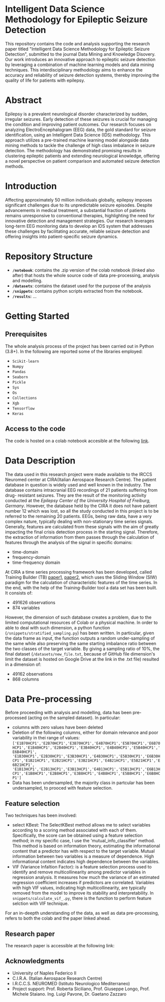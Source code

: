 # Intelligent Data Science Methodology for Epileptic Seizure Detection

This repository contains the code and analysis supporting the research paper titled "Intelligent Data Science Methodology for Epileptic Seizure Detection", submitted to the journal Data Mining and Knowledge Disovery. Our work introduces an innovative approach to epileptic seizure detection by leveraging a combination of machine learning models and data mining techniques. This interdisciplinary methodology aims to enhance the accuracy and reliability of seizure detection systems, thereby improving the quality of life for patients with epilepsy.

# Abstract 
Epilepsy is a prevalent neurological disorder characterized by sudden, irregular seizures. Early detection of these seizures is crucial for managing the condition and improving patient outcomes. Our research focuses on analyzing ElectroEncephalogram (EEG) data, the gold standard for seizure identification, using an Intelligent Data Science (IDS) methodology. This approach utilizes a pre-trained machine learning model alongside data mining methods to tackle the challenge of high class imbalance in seizure detection. The methodology has demonstrated promising results in clustering epileptic patients and extending neurological knowledge, offering a novel perspective on patient comparison and automated seizure detection methods.

# Introduction 

Affecting approximately 50 million individuals globally, epilepsy imposes significant challenges due to its unpredictable seizure episodes. Despite advancements in medical treatment, a substantial fraction of patients remains unresponsive to conventional therapies, highlighting the need for innovative detection and management strategies. Our research leverages long-term EEG monitoring data to develop an IDS system that addresses these challenges by facilitating accurate, reliable seizure detection and offering insights into patient-specific seizure dynamics.

# Repository Structure 
- **`/notebook`**: contains the .zip version of the colab notebook (linked also after) that hosts the whole source code of data pre-processing, analysis and modelling. 
- **`/datasets`**: contains the dataset used for the purpose of the analysis
- **`/snippets`**: contains python scripts extracted from the notebook.
- **`/results`:** ...

# Getting Started

## Prerequisites 

The whole analysis process of the project has been carried out in Python (3.8+). In the following are reported some of the libraries employed: 
- `Scikit-learn`
- `Numpy`
- `Pandas`
- `Seaborn`
- `Pickle`
- `Sys`
- `Os`
- `Collections`
- `Xgb`
- `Tensorflow`
- `Keras`
## Access to the code
The code is hosted on a colab notebook accesible at the following [link](https://colab.research.google.com/drive/1oEfeDklnTxF9ZrC_MZmXZQo1ZEbIje-E?usp=sharing).

# Data Description
The data used in this research project were made available to the IRCCS Neuromed center at CIRA(Italian Aerospace Research Centre). The patient database in question is widely used and well known in the industry. The database contains intracranial EEG recordings of 21 patients suffering from drug- resistant seizures. They are the result of the monitoring activity conducted at the *Epilepsy Center of the University Hospital of Freiburg, Germany*.
However, the database held by the CIRA it does not have patient number 12 which was lost, so all the study conducted in this project is to be referred to the remaining 20 patients.
EEGs, being raw data, have a very complex nature, typically dealing with non-stationary time series signals. Generally, features are calculated from these signals with the aim of greatly impacting the final crisis detection process in the starting signal. Therefore,  the extraction of information from them passes through the calculation of features through the analysis of the signal in specific domains:
- time-domain
- frequency-domain
- time-frequency domain

At CIRA a time series processing framework has been developed, called Training Builder (TB) [paper1](https://www.researchgate.net/publication/332037382_A_Feature_Extraction_Framework_for_Time_Series_Analysis_An_Application_for_EEG_Signal_Processing_for_Epileptic_Seizures_Detection), [paper2](https://www.researchgate.net/publication/335910183_From_Electroencephalogram_to_Epileptic_Seizures_Detection_by_Using_Artificial_Neural_Networks), which uses the Sliding Window (SlW) paradigm for the calculation of characteristic features of the time series.
In the end, with the help of the Training-Builder tool a data set has been built. 
It consists of: 
- 491626 observations
- 874 variables

However, the dimension of such database creates a problem, due to the limited computational resources of Colab or a physical machine. In order to able to deal with such dimension, a python function (`/snippets/stratified_sampling.py`) has been written. In particular, given the data frame as input, the function outputs a random under-sampling of the same while also preserving the same starting imbalance ratio between the two classes of the target variable. 
By giving a sampling ratio of 10%, the final dataset (`/datasets/new_file.txt`, because of GitHub file dimension's limit the dataset is hosted on Google Drive at the link in the .txt file) resulted in a dimension of:
- 49162 observations
- 868 columns

# Data Pre-processing

Before proceeding with analysis and modelling, data has been pre-processed (acting on the sampled dataset). In particular:

- columns with zero values have been deleted
- Deletion of the following columns, either for domain relevance and poor variability in thei range of values: `['E1B70HCP1','E2B70HCP1','E3B70HCP1','E4B70HCP1','E5B70HCP1','E6B70HCP1','E1B40HCP1','E2B40HCP1','E3B40HCP1','E4B40HCP1','E5B40HCP1','E6B40HCP1',
'E1B30HCP1','E2B30HCP1','E3B30HCP1','E4B30HCP1','E5B30HCP1','E6B30HCP1','E1B21HCP1','E2B21HCP1','E3B21HCP1','E4B21HCP1','E5B21HCP1','E6B21HCP1',
'E1B13HCP1','E2B13HCP1','E3B13HCP1','E4B13HCP1','E5B13HCP1','E6B13HCP1','E1B8HCP1','E2B8HCP1','E3B8HCP1','E4B8HCP1','E5B8HCP1','E6B8HCP1']`
- Data has been undersampled, the majority class in partcular has been undersampled, to prooced with feature selection.

## Feature selection 

Two techniques has been involved:
- select KBest: The SelectKBest method allows me to select variables according to a scoring method associated with each of them. Specifically, the score can be obtained using a feature selection method; in my specific case, I use the 'mutual_info_classifier' method. This method is based on information theory, estimating the informational content that a predictor has with respect to the target variable. Mutual information between two variables is a measure of dependence. High informational content indicates high dependence between the variables.
- VIF (Variance Infaltion Factor): is a feature selection process used to identify and remove multicollinearity among predictor variables in regression analysis. It measures how much the variance of an estimated regression coefficient increases if predictors are correlated. Variables with high VIF values, indicating high multicollinearity, are typically removed from the model to improve its stability and interpretability. In `snippets/calculate_vif_.py`, there is the function to perform feature selction with VIF technique.

For an in-deepth understanding of the data, as well as data pre-processing, refers to both the colab and the paper linked ahead. 
## Research paper
The research paper is accessible at the following link: 
## Acknowledgments 

- University of Naples Federico II
- C.I.R.A. (Italian Aerospace Research Centre) 
- I.R.C.C.S. NEUROMED (Istituto Neurologico Mediterraneo)
- Project support: Prof. Roberta Siciliano, Prof. Giuseppe Longo, Prof. Michele Staiano. Ing. Luigi Pavone, Dr. Gaetano Zazzaro
